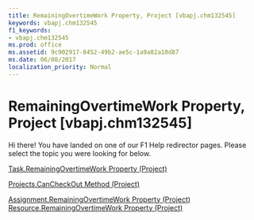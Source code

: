 ```yaml
---
title: RemainingOvertimeWork Property, Project [vbapj.chm132545]
keywords: vbapj.chm132545
f1_keywords:
- vbapj.chm132545
ms.prod: office
ms.assetid: 9c902917-8452-49b2-ae5c-1a9a82a10d87
ms.date: 06/08/2017
localization_priority: Normal
---
```



# RemainingOvertimeWork Property, Project [vbapj.chm132545]

Hi there! You have landed on one of our F1 Help redirector pages. Please select the topic you were looking for below.

[Task.RemainingOvertimeWork Property (Project)](http://msdn.microsoft.com/library/31dd461e-7332-ba6a-3966-323fe33fed3a%28Office.15%29.aspx)

[Projects.CanCheckOut Method (Project)](http://msdn.microsoft.com/library/330f28a3-d785-ae5d-0f64-8e02ac52d8d6%28Office.15%29.aspx)

[Assignment.RemainingOvertimeWork Property (Project)](http://msdn.microsoft.com/library/6db49689-8fb9-e42c-d279-aadca2154bc6%28Office.15%29.aspx)
[Resource.RemainingOvertimeWork Property (Project)](http://msdn.microsoft.com/library/f5b3ae63-5983-60e4-517b-b484b35505c0%28Office.15%29.aspx)


